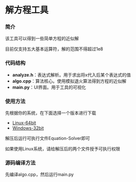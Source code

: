 # 解方程工具

### 简介

该工具可以得到一些简单方程的近似解

目前仅支持五大基本运算符，解的范围不得超过1e8

### 代码结构

- **analyze.h**：表达式解析。用于求出将x代入后某个表达式的值
- **algo.cpp**：算法核心。使用模拟退火算法得到方程的近似解
- **main.py**：UI界面。用于工具的可视化

### 使用方法

先根据你的系统，在下面选择一个版本进行下载

- [Linux-64bit](https://github.com/EbolaEmperor/Equation-Solver/raw/master/Release/Linux_64bit.zip)
- [Windows-32bit](https://github.com/EbolaEmperor/Equation-Solver/raw/master/Release/Windows_64bit.zip)

解压后运行可执行文件Equation-Solver即可

如果使用Linux系统，请给解压后的两个文件授予可执行权限

### 源码编译方法

先编译algo.cpp，然后运行main.py
